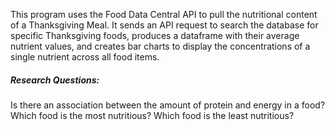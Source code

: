 This program uses the Food Data Central API to pull the nutritional content of a Thanksgiving Meal. It sends an API request to search the database for specific Thanksgiving foods, produces a dataframe with their average nutrient values, and creates bar charts to display the concentrations of a single nutrient across all food items. 


##### Research Questions:
Is there an association between the amount of protein and energy in a food?
Which food is the most nutritious?
Which food is the least nutritious?
